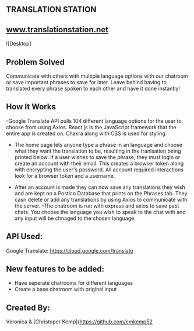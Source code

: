 ## TRANSLATION STATION
## www.translationstation.net

![Desktop]

## Problem Solved
Communicate with others with multiple language options with our chatroom or save important phrases to save for later. Leave behind having to translated every phrase spoken to each other and have it done instantly!

## How It Works
-Google Translate API pulls 104 different language options for the user to choose from using Axios. React.js is the JavaScript framework that the entire app is created on. Chakra along with CSS is used for styling.

- The home page lets anyone type a phrase in an language and choose what they want the translation to be, resulting in the tranlsation being printed below. If a user wishes to save the phrase, they must login or create an account with their email. This creates a browser token along with encrypting the user's password. All account required interactions look for a browser token and a username.

- After an account is made they can now save any translations they wish and are kept on a Postico Database that prints on the Phrases tab. They casn delete or add any translations by using Axios to communicate with the server.
-The chatroom is run with express and axios to save past chats. You choose the language you wish to speak to the chat with and any input will be chnaged to the chosen language.

## API Used:
Google Translate: https://cloud.google.com/translate

## New features to be added:
- Have seperate chatrooms for different languages
- Create a base chatroom with original input

## Created By:
Veronica & [Christoper Kemp](https://github.com/cmkemp52
